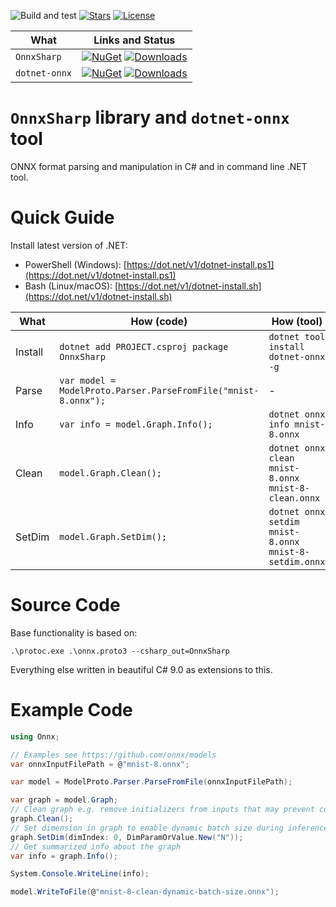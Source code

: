 ![Build and test](https://github.com/nietras/OnnxSharp/workflows/.NET/badge.svg)
[![Stars](https://img.shields.io/github/stars/nietras/OnnxSharp)](https://github.com/nietras/OnnxSharp/stargazers)
[![License](https://img.shields.io/badge/license-MIT-blue.svg)](LICENSE.md)

|What        |Links and Status|
|---------------|------|
|`OnnxSharp`  |[![NuGet](https://img.shields.io/nuget/v/OnnxSharp)](https://www.nuget.org/packages/OnnxSharp/) [![Downloads](https://img.shields.io/nuget/dt/OnnxSharp)](https://www.nuget.org/packages/OnnxSharp/) |
|`dotnet-onnx`|[![NuGet](https://img.shields.io/nuget/v/dotnet-onnx)](https://www.nuget.org/packages/dotnet-onnx/) [![Downloads](https://img.shields.io/nuget/dt/dotnet-onnx)](https://www.nuget.org/packages/dotnet-onnx/) |

# `OnnxSharp` library and `dotnet-onnx` tool
ONNX format parsing and manipulation in C# and in command line .NET tool.

# Quick Guide
Install latest version of .NET:
* PowerShell (Windows): [https://dot.net/v1/dotnet-install.ps1](https://dot.net/v1/dotnet-install.ps1)
* Bash (Linux/macOS): [https://dot.net/v1/dotnet-install.sh](https://dot.net/v1/dotnet-install.sh)

|What          |How (code)                                         |How (tool)                     |
|--------------|-------------------------------------------------------|-------------------------------|
|Install       |`dotnet add PROJECT.csproj package OnnxSharp`      |`dotnet tool install dotnet-onnx -g`    |
|Parse         |`var model = ModelProto.Parser.ParseFromFile("mnist-8.onnx");`|-    |
|Info          |`var info = model.Graph.Info();`|`dotnet onnx info mnist-8.onnx`    |
|Clean         |`model.Graph.Clean();`  |`dotnet onnx clean mnist-8.onnx mnist-8-clean.onnx`    |
|SetDim        |`model.Graph.SetDim();`  |`dotnet onnx setdim mnist-8.onnx mnist-8-setdim.onnx`    |

# Source Code
Base functionality is based on:
```
.\protoc.exe .\onnx.proto3 --csharp_out=OnnxSharp
```
Everything else written in beautiful C# 9.0 as extensions to this.

# Example Code
```csharp
using Onnx;

// Examples see https://github.com/onnx/models
var onnxInputFilePath = @"mnist-8.onnx";

var model = ModelProto.Parser.ParseFromFile(onnxInputFilePath);

var graph = model.Graph;
// Clean graph e.g. remove initializers from inputs that may prevent constant folding
graph.Clean();
// Set dimension in graph to enable dynamic batch size during inference
graph.SetDim(dimIndex: 0, DimParamOrValue.New("N"));
// Get summarized info about the graph
var info = graph.Info();

System.Console.WriteLine(info);

model.WriteToFile(@"mnist-8-clean-dynamic-batch-size.onnx");
```